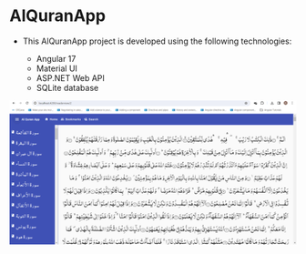 # AlQuranApp

- This AlQuranApp project is developed using the following technologies:

  - Angular 17
  - Material UI
  - ASP.NET Web API
  - SQLite database


![AlQuranApp](https://github.com/rhaqatsperidian/Quran-e-Pak-Web-SPA-Angular/blob/develop/screenshots/Screenshot%202024-01-25%20084503.png)